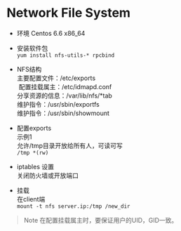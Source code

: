 # Network File System  

* 环境
Centos 6.6 x86_64  

* 安装软件包  
```yum install nfs-utils-* rpcbind```  

* NFS结构  
  主要配置文件：/etc/exports  
  配置挂载属主：/etc/idmapd.conf  
  分享资源的信息：/var/lib/nfs/*tab  
  维护指令：/usr/sbin/exportfs  
  维护指令：/usr/sbin/showmount  
  
* 配置exports  
示例1  
允许/tmp目录开放给所有人，可读可写  
```/tmp *(rw)```  

* iptables 设置  
关闭防火墙或开放端口  

* 挂载  
在client端  
```mount -t nfs server.ip:/tmp /new_dir```

> Note
> 在配置挂载属主时，要保证用户的UID，GID一致。
